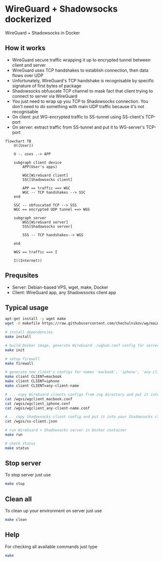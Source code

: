 # WireGuard + Shadowsocks dockerized
WireGuard + Shadowsocks in Docker

## How it works
* WireGuard secure traffic wrapping it up to encrypted tunnel between client and server
* WireGuard uses TCP handshakes to establish connection, then data flows over UDP
* Unfortunately, WireGuard's TCP handshake is recognisable by specific signature of first bytes of package
* Shadowsocks obfuscate TCP channel to mask fact that client trying to connect to  server via WireGuard
* You just need to wrap up you TCP to Shadowsocks connection. You don't need to do something with main UDP traffic because it's not recognisable
* On client: put WG-encrypted traffic to SS-tunnel using SS-client's TCP-port
* On server: extract traffic from SS-tunnel and put it to WG-server's TCP-port

```mermaid
flowchart TB
    U([User])
    
    U -. uses .-> APP

    subgraph client device
        APP(User's apps)

        WGC[WireGuard client]
        SSC[Shadowsocks client]

        APP == traffic ==> WGC
        WGC -- TCP handshakes --> SSC
    end

    SSC -- obfuscated TCP --> SSS
    WGC == encrypted UDP tunnel ==> WGS

    subgraph server
        WGS[WireGuard server]
        SSS[Shadowsocks server]

        SSS -- TCP handshakes--> WGS
       
    end

    WGS == traffic ==> I

    I((Internet))
```

## Prequsites
* Server: Debian-based VPS, wget, make, Docker
* Client: WireGuard app, any Shadowsocks client app

## Typical usage
``` bash
apt-get install -y wget make
wget -O makefile https://raw.githubusercontent.com/chechulnikov/wg/main/makefile

# install dependencies
make install

# build Docker image, generate WireGuard ./wghub.conf config for server
make init

# setup firewall
make firewall

# generate new client's configs for names 'macbook', 'iphone', 'any-client-name', etc
make client CLIENT=macbook
make client CLIENT=iphone
make client CLIENT=any-client-name

# ... copy WireGuard clients configs from /wg directory and put it into your WireGuard client app
cat /wgss/wgclient_macbook.conf
cat /wgss/wgclient_iphone.conf
cat /wgss/wgclient_any-client-name.conf

# .. copy Shadowsocks client config and put it into your Shadowsocks client app
cat /wgss/ss-client.json

# run WireGuard + Shadowsocks server in Docker container
make run

# check status
make status
```

## Stop server
To stop server just use
```bash
make stop
```

## Clean all
To clean up your environment on server just use
```bash
make clean
```

## Help
For checking all available commands just type
```bash
make
```
